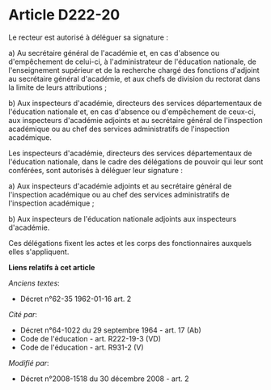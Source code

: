 # Article D222-20

Le recteur est autorisé à déléguer sa signature :

a) Au secrétaire général de l'académie et, en cas d'absence ou d'empêchement de celui-ci, à l'administrateur de l'éducation
nationale, de l'enseignement supérieur et de la recherche chargé des fonctions d'adjoint au secrétaire général d'académie, et
aux chefs de division du rectorat dans la limite de leurs attributions ;

b) Aux inspecteurs d'académie, directeurs des services départementaux de l'éducation nationale et, en cas d'absence ou
d'empêchement de ceux-ci, aux inspecteurs d'académie adjoints et au secrétaire général de l'inspection académique ou au chef
des services administratifs de l'inspection académique.

Les inspecteurs d'académie, directeurs des services départementaux de l'éducation nationale, dans le cadre des délégations de
pouvoir qui leur sont conférées, sont autorisés à déléguer leur signature :

a) Aux inspecteurs d'académie adjoints et au secrétaire général de l'inspection académique ou au chef des services
administratifs de l'inspection académique ;

b) Aux inspecteurs de l'éducation nationale adjoints aux inspecteurs d'académie.

Ces délégations fixent les actes et les corps des fonctionnaires auxquels elles s'appliquent.

**Liens relatifs à cet article**

_Anciens textes_:

  - Décret n°62-35 1962-01-16 art. 2

_Cité par_:

  - Décret n°64-1022 du 29 septembre 1964 - art. 17 (Ab)
  - Code de l'éducation - art. R222-19-3 (VD)
  - Code de l'éducation - art. R931-2 (V)

_Modifié par_:

  - Décret n°2008-1518 du 30 décembre 2008 - art. 2
